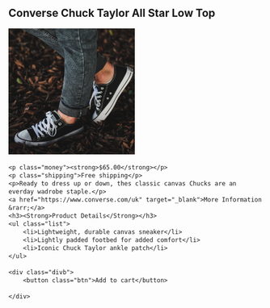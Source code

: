 <link rel="stylesheet" href="converse.css">
<article>
    <h2><strong>Converse Chuck Taylor All Star Low Top</strong></h2>
    <img class="shoes" src="challenges.jpg" alt="Shoes" height="250" width="250">

    <p class="money"><strong>$65.00</strong></p>
    <p class="shipping">Free shipping</p>
    <p>Ready to dress up or down, thes classic canvas Chucks are an everday wadrobe staple.</p>
    <a href="https://www.converse.com/uk" target="_blank">More Information &rarr;</a>
    <h3><Strong>Product Details</Strong></h3>
    <ul class="list">
        <li>Lightweight, durable canvas sneaker</li>
        <li>Lightly padded footbed for added comfort</li>
        <li>Iconic Chuck Taylor ankle patch</li>
    </ul>

    <div class="divb">
        <button class="btn">Add to cart</button>
        
    </div>
</article>
